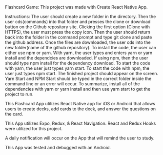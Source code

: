 Flashcard Game:
This project was made with Create React Native App.

Instructions:
The user should create a new folder in the directory. Then the user cds(commands) into that folder and presses the clone or download button on the Github repository site. Clicking the first option (Clone with HTTPS), the user must press the copy icon. Then the user should return back into the folder in the command prompt and type git clone and paste the github address. Once the files are downloaded, the user cds into the new folder(name of the github repository). To install the code, the user can either use npm or yarn. With yarn, the user types and enters yarn or yarn install and the dependcies are downloaded. If using npm, then the user should type npm install for the dependency download. To start the code with yarn, the user just types yarn start. To start the code with npm, the user just types npm start. The finished project should appear on the screen. Yarn Start and NPM Start should be typed in the correct folder inside the command line or an error will occur. To summarize, install all of the dependencies with yarn or yarn install and then use yarn start to get the project to run.

This Flashcard App utilizes React Native app for iOS or Android that allows users to create decks, add cards to the deck, and answer the questions on the card.

This App utilizes Expo, Redux, & React Navigation. React and Redux Hooks were utilized for this project.

A daily notification will occur on the App that will remind the user to study.

This App was tested and debugged with an Android.
